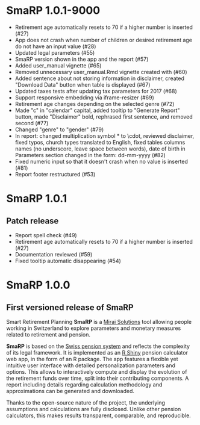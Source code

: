 # SmaRP 1.0.1-9000

* Retirement age automatically resets to 70 if a higher number is inserted (#27)
* App does not crash when number of children or desired retirement age do not have an input value (#28)
* Updated legal parameters (#55)
* SmaRP version shown in the app and the report (#57)
* Added user_manual vignette (#65)
* Removed unnecessary user_manual.Rmd vignette created with (#60)
* Added sentence about not storing information in disclaimer, created "Download Data" button when table is displayed (#67)
* Updated taxes tests after updating tax parameters for 2017 (#68)
* Support responsive embedding via iframe-resizer (#69)
* Retirement age changes depending on the selected genre (#72)
* Made "c" in "calendar" capital, added tooltip to "Generate Report" button, made "Disclaimer" bold, rephrased first sentence, and removed second (#77)
* Changed "genre" to "gender" (#79)
* In report: changed multiplication symbol * to \cdot, reviewed disclaimer, fixed typos, church types translated to English, fixed tables columns names (no underscore, leave space between words), date of birth in Parameters section changed in the form: dd-mm-yyyy (#82)
* Fixed numeric input so that it doesn't crash when no value is inserted (#81)
* Report footer restructured (#53)

# SmaRP 1.0.1

## Patch release

* Report spell check (#49)
* Retirement age automatically resets to 70 if a higher number is inserted (#27)
* Documentation reviewed (#59)
* Fixed tooltip automatic disappearing (#54)

# SmaRP 1.0.0

## First versioned release of SmaRP

Smart Retirement Planning **SmaRP** is a [Mirai Solutions](https://mirai-solutions.ch/) tool allowing people working in Switzerland to explore parameters and monetary measures related to retirement and pension.

**SmaRP** is based on the [Swiss pension system](https://en.wikipedia.org/wiki/Pension_system_in_Switzerland) and reflects the complexity of its legal framework.
It is implemented as an [R Shiny](https://shiny.rstudio.com/) pension calculator web app, in the form of an R package.
The app features a flexible yet intuitive user interface with detailed personalization parameters and options.
This allows to interactively compute and display the evolution of the retirement funds over time, split into their contributing components.
A report including details regarding calculation methodology and approximations can be generated and downloaded.

Thanks to the open-source nature of the project, the underlying assumptions and calculations are fully disclosed.
Unlike other pension calculators, this makes results transparent, comparable, and reproducible.
